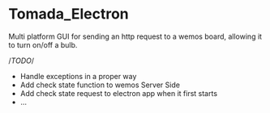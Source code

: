 # Tomada_Electron
Multi platform GUI for sending an http request to a wemos board, allowing it to turn on/off a bulb.

/*TODO*/

- Handle exceptions in a proper way
- Add check state function to wemos Server Side
- Add check state request to electron app when it first starts
- …
